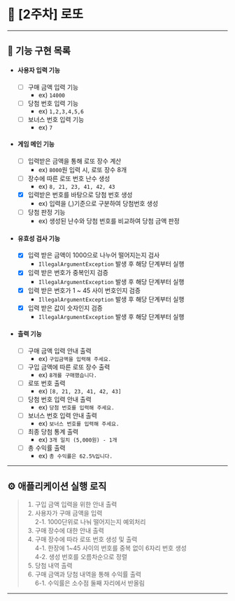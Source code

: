 # 📌 [2주차] 로또  
* * *

## 🧾 기능 구현 목록
- #### 사용자 입력 기능  
    - [ ] 구매 금액 입력 기능  
        - ex) `14000`  
    - [ ] 당첨 번호 입력 기능  
        - ex) `1,2,3,4,5,6`  
    - [ ] 보너스 번호 입력 기능  
        - ex) `7`  
- #### 게임 메인 기능  
    - [ ] 입력받은 금액을 통해 로또 장수 계산  
        - ex) `8000`원 입력 시, 로또 장수 8개  
    - [ ] 장수에 따른 로또 번호 난수 생성  
        - ex) `8, 21, 23, 41, 42, 43`  
    - [x] 입력받은 번호를 바탕으로 당첨 번호 생성  
        - ex) 입력을 (,)기준으로 구분하여 당첨번호 생성  
    - [ ] 당첨 판정 기능  
        - ex) 생성된 난수와 당첨 번호를 비교하여 당첨 금액 판정  
- #### 유효성 검사 기능  
    - [x] 입력 받은 금액이 1000으로 나누어 떨어지는지 검사  
        - `IllegalArgumentException` 발생 후 해당 단계부터 실행  
    - [x] 입력 받은 번호가 중복인지 검증  
        - `IllegalArgumentException` 발생 후 해당 단계부터 실행  
    - [x] 입력 받은 번호가 1 ~ 45 사이 번호인지 검증  
        - `IllegalArgumentException` 발생 후 해당 단계부터 실행  
    - [x] 입력 받은 값이 숫자인지 검증  
        - `IllegalArgumentException` 발생 후 해당 단계부터 실행  
- #### 출력 기능  
    - [ ] 구매 금액 입력 안내 출력  
        - ex) `구입금액을 입력해 주세요.`  
    - [ ] 구입 금액에 따른 로또 장수 출력  
        - ex) `8개를 구매했습니다.`  
    - [ ] 로또 번호 출력  
        - ex) `[8, 21, 23, 41, 42, 43]`  
    - [ ] 당첨 번호 입력 안내 출력  
        - ex) `당첨 번호를 입력해 주세요.`  
    - [ ] 보너스 번호 입력 안내 출력  
        - ex) `보너스 번호를 입력해 주세요.`  
    - [ ] 최종 당첨 통계 출력  
        - ex) `3개 일치 (5,000원) - 1개`  
    - [ ] 총 수익률 출력  
        - ex) `총 수익률은 62.5%입니다.`  

* * *

## ⚙️ 애플리케이션 실행 로직  
> 1. 구입 금액 입력을 위한 안내 출력  
> 2. 사용자가 구매 금액을 입력  
>   2-1. 1000단위로 나눠 떨어지는지 예외처리  
> 3. 구매 장수에 대한 안내 출력  
> 4. 구매 장수에 따라 로또 번호 생성 및 출력  
>    4-1. 한장에 1~45 사이의 번호를 중복 없이 6자리 번호 생성  
>    4-2. 생성 번호를 오름차순으로 정렬  
> 5. 당첨 내역 출력  
> 6. 구매 금액과 당첨 내역을 통해 수익률 출력  
>    6-1. 수익률은 소수점 둘째 자리에서 반올림  
* * *
